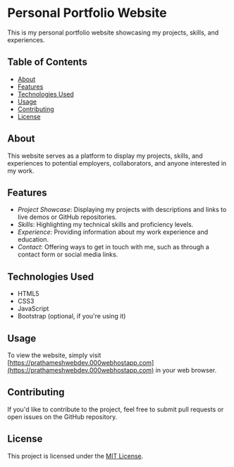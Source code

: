
# Personal Portfolio Website

This is my personal portfolio website showcasing my projects, skills, and experiences.

## Table of Contents

- [About](#about)
- [Features](#features)
- [Technologies Used](#technologies-used)
- [Usage](#usage)
- [Contributing](#contributing)
- [License](#license)

## About

This website serves as a platform to display my projects, skills, and experiences to potential employers, collaborators, and anyone interested in my work.

## Features

- *Project Showcase*: Displaying my projects with descriptions and links to live demos or GitHub repositories.
- *Skills*: Highlighting my technical skills and proficiency levels.
- *Experience*: Providing information about my work experience and education.
- *Contact*: Offering ways to get in touch with me, such as through a contact form or social media links.

## Technologies Used

- HTML5
- CSS3
- JavaScript
- Bootstrap (optional, if you're using it)


## Usage

To view the website, simply visit [https://prathameshwebdev.000webhostapp.com](https://prathameshwebdev.000webhostapp.com) in your web browser.

## Contributing

If you'd like to contribute to the project, feel free to submit pull requests or open issues on the GitHub repository.

## License

This project is licensed under the [MIT License](LICENSE).

